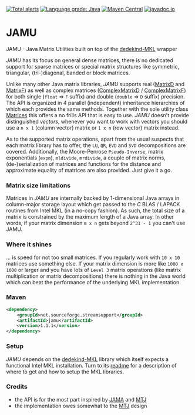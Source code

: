 [![Total alerts](https://img.shields.io/lgtm/alerts/g/stefan-zobel/JAMU.svg?logo=lgtm&logoWidth=18)](https://lgtm.com/projects/g/stefan-zobel/JAMU/alerts/)
[![Language grade: Java](https://img.shields.io/lgtm/grade/java/g/stefan-zobel/JAMU.svg?logo=lgtm&logoWidth=18)](https://lgtm.com/projects/g/stefan-zobel/JAMU/context:java)
[![Maven Central](https://maven-badges.herokuapp.com/maven-central/net.sourceforge.streamsupport/jamu/badge.svg)](https://maven-badges.herokuapp.com/maven-central/net.sourceforge.streamsupport/jamu)
[![javadoc.io](https://javadoc.io/badge2/net.sourceforge.streamsupport/jamu/javadoc.svg)](https://javadoc.io/doc/net.sourceforge.streamsupport/jamu)

# JAMU

JAMU - Java Matrix Utilities built on top of the [dedekind-MKL](https://github.com/stefan-zobel/dedekind-MKL) wrapper

*JAMU* has its focus on general dense matrices, there is no dedicated support for sparse matrices or special matrix structures like symmetric, triangular, (tri-)diagonal, banded or block matrices. 

Unlike many other Java matrix libraries, *JAMU* supports real ([MatrixD](https://github.com/stefan-zobel/JAMU/blob/master/src/main/java/net/jamu/matrix/MatrixD.java) and [MatrixF](https://github.com/stefan-zobel/JAMU/blob/master/src/main/java/net/jamu/matrix/MatrixF.java)) as well as complex matrices ([ComplexMatrixD](https://github.com/stefan-zobel/JAMU/blob/master/src/main/java/net/jamu/matrix/ComplexMatrixD.java) / [ComplexMatrixF](https://github.com/stefan-zobel/JAMU/blob/master/src/main/java/net/jamu/matrix/ComplexMatrixF.java)) for both single (`float` => `F` suffix) and double (`double` => `D` suffix) precision. The API is organized in 4 parallel (independent) inheritance hierarchies of which each provides the same methods. Together with the sole utility class [Matrices](https://github.com/stefan-zobel/JAMU/blob/master/src/main/java/net/jamu/matrix/Matrices.java) this offers a no frills API that is easy to use. *JAMU* doesn't provide distinguished *vectors*, whenever you want to work with vectors you should use a `n x 1` (column vector) matrix or `1 x n` (row vector) matrix instead.  

As to the supported matrix operations, apart from the usual suspects that each matrix library has to offer, the `LU`, `QR`, `EVD` and `SVD` decompositions are covered. Additionally, the Moore-Penrose `Pseudo-Inverse`, matrix exponentials (`expm`), `mldivide`, `mrdivide`, a couple of matrix norms, (de-)serialization of matrices and functions for the distance and approximate equality of matrices are also provided. Just give it a go.  


### Matrix size limitations

Matrices in *JAMU* are internally backed by 1-dimensional Java arrays in column-major storage layout which get passed to the *C* BLAS / LAPACK routines from Intel MKL (in a no-copy fashion). As such, the total size of a matrix is constrained by the maximum length of a Java array. In other words, if your matrix dimension `m x n` gets beyond `2^31 - 1` you can't use JAMU.   


### Where it shines

... is speed for not too small matrices. If you regularly work with `10 x 10` matrices use something else. If your matrix dimension is more like `1000 x 1000` or larger and you have lots of `Level 3` matrix operations (like matrix multiplication or matrix decompositions) there is nothing in the Java world which can beat the performance of the underlying MKL implementation. 


### Maven

```xml
<dependency>
    <groupId>net.sourceforge.streamsupport</groupId>
    <artifactId>jamu</artifactId>
    <version>1.1.1</version>
</dependency>
```


### Setup

*JAMU* depends on the [dedekind-MKL](https://github.com/stefan-zobel/dedekind-MKL) library which itself expects a functional Intel MKL installation. Turn to its [readme](https://github.com/stefan-zobel/dedekind-MKL/blob/master/README.md) for a description of where to get and how to setup the MKL libraries. 


### Credits

* the API is for the most part inspired by [JAMA](https://math.nist.gov/javanumerics/jama/) and [MTJ](https://github.com/fommil/matrix-toolkits-java) 
* the implementation owes somewhat to the [MTJ](https://github.com/fommil/matrix-toolkits-java) design
